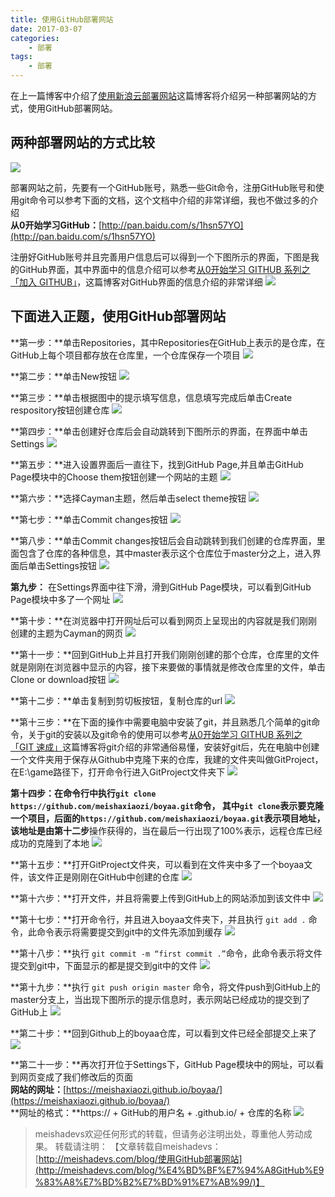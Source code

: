 ```yaml
---
title: 使用GitHub部署网站
date: 2017-03-07
categories:
	- 部署
tags:
	- 部署
---
```


在上一篇博客中介绍了[使用新浪云部署网站](http://meishadevs.com/blog/%E4%BD%BF%E7%94%A8%E6%96%B0%E6%B5%AA%E4%BA%91%E9%83%A8%E7%BD%B2%E7%BD%91%E7%AB%99/)这篇博客将介绍另一种部署网站的方式，使用GitHub部署网站。
<!--more-->

## 两种部署网站的方式比较
![](http://img.blog.csdn.net/20161227094654160)

部署网站之前，先要有一个GitHub账号，熟悉一些Git命令，注册GitHub账号和使用git命令可以参考下面的文档，这个文档中介绍的非常详细，我也不做过多的介绍  
**从0开始学习GitHub：**[http://pan.baidu.com/s/1hsn57YO](http://pan.baidu.com/s/1hsn57YO)

注册好GitHub账号并且完善用户信息后可以得到一个下图所示的界面，下图是我的GitHub界面，其中界面中的信息介绍可以参考[从0开始学习 GITHUB 系列之「加入 GITHUB」](http://stormzhang.com/github/2016/05/26/learn-github-from-zero2/)，这篇博客对GitHub界面的信息介绍的非常详细
![](http://img.blog.csdn.net/20161226214844895)

## 下面进入正题，使用GitHub部署网站
**第一步：**单击Repositories，其中Repositories在GitHub上表示的是仓库，在GitHub上每个项目都存放在仓库里，一个仓库保存一个项目
![](http://img.blog.csdn.net/20161226215559693)

**第二步：**单击New按钮
![](http://img.blog.csdn.net/20161226220437338)

**第三步：**单击根据图中的提示填写信息，信息填写完成后单击Create respository按钮创建仓库
![](http://img.blog.csdn.net/20161226221833076)

**第四步：**单击创建好仓库后会自动跳转到下图所示的界面，在界面中单击Settings
![](http://img.blog.csdn.net/20161226222230082)

**第五步：**进入设置界面后一直往下，找到GitHub Page,并且单击GitHub Page模块中的Choose them按钮创建一个网站的主题
![](http://img.blog.csdn.net/20161226222855256)

**第六步：**选择Cayman主题，然后单击select theme按钮
![](http://img.blog.csdn.net/20161226223107905)

**第七步：**单击Commit changes按钮
![](http://img.blog.csdn.net/20161226223508227)

**第八步：**单击Commit changes按钮后会自动跳转到我们创建的仓库界面，里面包含了仓库的各种信息，其中master表示这个仓库位于master分之上，进入界面后单击Settings按钮
![](http://img.blog.csdn.net/20161226224351486)

**第九步：** 在Settings界面中往下滑，滑到GitHub Page模块，可以看到GitHub Page模块中多了一个网址
![](http://img.blog.csdn.net/20161226224724966)

**第十步：**在浏览器中打开网址后可以看到网页上呈现出的内容就是我们刚刚创建的主题为Cayman的网页
![](http://img.blog.csdn.net/20161226225252484)

**第十一步：**回到GitHub上并且打开我们刚刚创建的那个仓库，仓库里的文件就是刚刚在浏览器中显示的内容，接下来要做的事情就是修改仓库里的文件，单击Clone or download按钮
![](http://img.blog.csdn.net/20161226225859038)

**第十二步：**单击复制到剪切板按钮，复制仓库的url
![](http://img.blog.csdn.net/20161226230341481)

**第十三步：**在下面的操作中需要电脑中安装了git，并且熟悉几个简单的git命令，关于git的安装以及git命令的使用可以参考[从0开始学习 GITHUB 系列之「GIT 速成」](http://stormzhang.com/github/2016/05/30/learn-github-from-zero3/)这篇博客将git介绍的非常通俗易懂，安装好git后，先在电脑中创建一个文件夹用于保存从Github中克隆下来的仓库，我建的文件夹叫做GitProject，在E:\game路径下，打开命令行进入GitProject文件夹下
![](http://img.blog.csdn.net/20161226231237026)

**第十四步：**在命令行中执行`git clone https://github.com/meishaxiaozi/boyaa.git`命令，
其中`git clone`表示要克隆一个项目，后面的`https://github.com/meishaxiaozi/boyaa.git`表示项目地址，该地址是由**第十二步**操作获得的，当在最后一行出现了100%表示，远程仓库已经成功的克隆到了本地
![](http://img.blog.csdn.net/20161226231723810)

**第十五步：**打开GitProject文件夹，可以看到在文件夹中多了一个boyaa文件，该文件正是刚刚在GitHub中创建的仓库
![](http://img.blog.csdn.net/20161226232212468)

**第十六步：**打开文件，并且将需要上传到GitHub上的网站添加到该文件中
![](http://img.blog.csdn.net/20161226232503219)

**第十七步：**打开命令行，并且进入boyaa文件夹下，并且执行 `git add .` 命令，此命令表示将需要提交到git中的文件先添加到缓存
![](http://img.blog.csdn.net/20161226232914298)

**第十八步：**执行 `git commit -m “first commit .”`命令，此命令表示将文件提交到git中，下面显示的都是提交到git中的文件
![](http://img.blog.csdn.net/20161226233236959)

**第十九步：**执行 `git push origin master` 命令，将文件push到GitHub上的master分支上，当出现下图所示的提示信息时，表示网站已经成功的提交到了GitHub上
![](http://img.blog.csdn.net/20161226233708442)

**第二十步：**回到Github上的boyaa仓库，可以看到文件已经全部提交上来了
![](http://img.blog.csdn.net/20161226233941249)

**第二十一步：**再次打开位于Settings下，GitHub Page模块中的网址，可以看到网页变成了我们修改后的页面  
**网站的网址：**[https://meishaxiaozi.github.io/boyaa/](https://meishaxiaozi.github.io/boyaa/)  
**网址的格式：**https:// + GitHub的用户名 + .github.io/ + 仓库的名称
![](http://img.blog.csdn.net/20161226235606553)

> meishadevs欢迎任何形式的转载，但请务必注明出处，尊重他人劳动成果。
转载请注明： 【文章转载自meishadevs：[http://meishadevs.com/blog/使用GitHub部署网站](http://meishadevs.com/blog/%E4%BD%BF%E7%94%A8GitHub%E9%83%A8%E7%BD%B2%E7%BD%91%E7%AB%99/)】